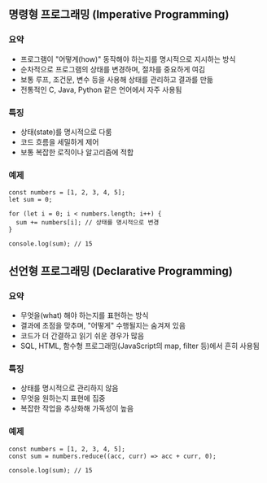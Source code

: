 ## 명령형 프로그래밍 (Imperative Programming)

### 요약

- 프로그램이 "어떻게(how)" 동작해야 하는지를 명시적으로 지시하는 방식
- 순차적으로 프로그램의 상태를 변경하며, 절차를 중요하게 여김
- 보통 루프, 조건문, 변수 등을 사용해 상태를 관리하고 결과를 만듦
- 전통적인 C, Java, Python 같은 언어에서 자주 사용됨

### 특징

- 상태(state)를 명시적으로 다룸
- 코드 흐름을 세밀하게 제어
- 보통 복잡한 로직이나 알고리즘에 적합

### 예제

```
const numbers = [1, 2, 3, 4, 5];
let sum = 0;

for (let i = 0; i < numbers.length; i++) {
  sum += numbers[i]; // 상태를 명시적으로 변경
}

console.log(sum); // 15
```

## 선언형 프로그래밍 (Declarative Programming)

### 요약

- 무엇을(what) 해야 하는지를 표현하는 방식
- 결과에 초점을 맞추며, "어떻게" 수행될지는 숨겨져 있음
- 코드가 더 간결하고 읽기 쉬운 경우가 많음
- SQL, HTML, 함수형 프로그래밍(JavaScript의 map, filter 등)에서 흔히 사용됨

### 특징

- 상태를 명시적으로 관리하지 않음
- 무엇을 원하는지 표현에 집중
- 복잡한 작업을 추상화해 가독성이 높음

### 예제

```
const numbers = [1, 2, 3, 4, 5];
const sum = numbers.reduce((acc, curr) => acc + curr, 0);

console.log(sum); // 15
```
